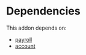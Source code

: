 # Dependencies

This addon depends on:

- [payroll](https://github.com/bringout/oca-payroll)
- [account](https://github.com/bringout/oca-ocb-accounting/tree/b11fb50e2ed11eec1e305a0df730b49554c01199/odoo-bringout-oca-ocb-account)
